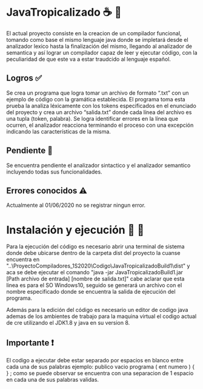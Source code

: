 # JavaTropicalizado :coffee: :palm_tree:
  El actual proyecto consiste en la creacion de un compilador funcional, tomando como base el mismo 
lenguaje java donde se impletará desde el analizador lexico hasta la finalización del mismo, llegando 
al analizador de semantica y así lograr un compilador capaz de leer y ejecutar código, con la peculiaridad 
de que este va a estar traudcido al lenguaje español.

## Logros :white_check_mark:
  Se crea un programa que logra tomar un archivo de formato “.txt” con un ejemplo de código con la 
gramática establecida. El programa toma esta prueba la analiza léxicamente con los tokens especificados 
en el enunciado del proyecto y crea un archivo “salida.txt” donde cada línea del archivo es una 
tupla (token, palabra). Se logra identificar errores en la línea que ocurren, el analizador reacciona 
terminando el proceso con una excepción indicando las características de la misma.

## Pendiente :construction:
  Se encuentra pendiente el analizador sintactico y el analizador semantico incluyendo todas sus funcionalidades.

## Errores conocidos :warning:
  Actualmente al 01/06/2020 no se registrar ningun error.

# Instalación y ejecución :hammer: :memo:

  Para la ejecución del código es necesario abrir una terminal de sistema donde debe ubicarse dentro de la carpeta dist del proyecto la cuanse encuentra 
en "..\ProyectoCompiladores_1S2020\Codigo\JavaTropicalizadoBuild1\dist" y aca se debe ejecutar el comando 
"java -jar JavaTropicalizadoBuild1.jar [Path archivo de entrada] [nombre de salida.txt]" cabe aclarar que esta linea es para el SO Windows10, seguido 
se generará un archivo con el nombre especificado donde se encuentra la salida de ejecución del programa.
  
 Además para la edición del código es necesario un editor de codigo java ademas de los ambientes de trabajo 
para la maquina virtual el codigo actual de cre utilizando el JDK1.8 y java en su version 8.

## Importante :heavy_exclamation_mark:
El codigo a ejecutar debe estar separado por espacios en blanco entre cada una de sus palabras ejemplo: publico vacio programa ( ent numero ) { } ; 
como se puede observar se encuentra con una separacion de 1 espacio en cada una de sus palabras validas. 
